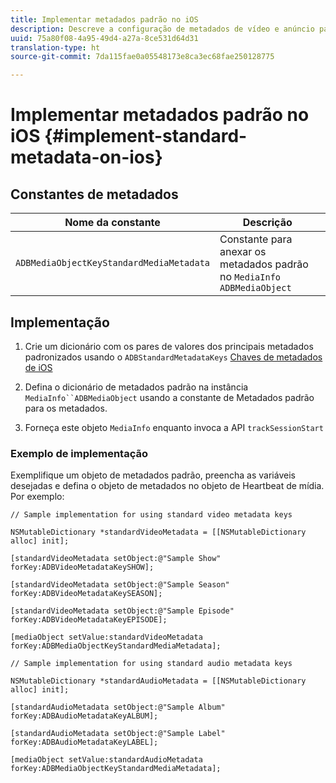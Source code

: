 ```yaml
---
title: Implementar metadados padrão no iOS
description: Descreve a configuração de metadados de vídeo e anúncio padrão a serem enviados com chamadas de rastreamento no iOS.
uuid: 75a80f08-4a95-49d4-a27a-8ce531d64d31
translation-type: ht
source-git-commit: 7da115fae0a05548173e8ca3ec68fae250128775

---
```



# Implementar metadados padrão no iOS {#implement-standard-metadata-on-ios}

## Constantes de metadados

| Nome da constante | Descrição   |
|---|---|
| `ADBMediaObjectKeyStandardMediaMetadata` | Constante para anexar os metadados padrão no `MediaInfo ADBMediaObject` |

## Implementação

1. Crie um dicionário com os pares de valores dos principais metadados padronizados usando o `ADBStandardMetadataKeys`
   [Chaves de metadados de iOS](/help/sdk-implement/track-av-playback/impl-std-metadata/ios-metadata-keys.md)

1. Defina o dicionário de metadados padrão na instância `MediaInfo``ADBMediaObject` usando a constante de Metadados padrão para os metadados.

1. Forneça este objeto `MediaInfo` enquanto invoca a API `trackSessionStart`

### Exemplo de implementação

Exemplifique um objeto de metadados padrão, preencha as variáveis desejadas e defina o objeto de metadados no objeto de Heartbeat de mídia. Por exemplo:

```
// Sample implementation for using standard video metadata keys 
 
NSMutableDictionary *standardVideoMetadata = [[NSMutableDictionary alloc] init]; 
 
[standardVideoMetadata setObject:@"Sample Show" forKey:ADBVideoMetadataKeySHOW]; 
 
[standardVideoMetadata setObject:@"Sample Season" forKey:ADBVideoMetadataKeySEASON]; 
 
[standardVideoMetadata setObject:@"Sample Episode" forKey:ADBVideoMetadataKeyEPISODE]; 
 
[mediaObject setValue:standardVideoMetadata forKey:ADBMediaObjectKeyStandardMediaMetadata];
```

```
// Sample implementation for using standard audio metadata keys 
 
NSMutableDictionary *standardAudioMetadata = [[NSMutableDictionary alloc] init];  
 
[standardAudioMetadata setObject:@"Sample Album"   forKey:ADBAudioMetadataKeyALBUM];  
 
[standardAudioMetadata setObject:@"Sample Label"   forKey:ADBAudioMetadataKeyLABEL]; 
 
[mediaObject setValue:standardAudioMetadata   forKey:ADBMediaObjectKeyStandardMediaMetadata];
```

